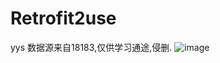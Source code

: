 # Retrofit2use
yys
数据源来自18183,仅供学习通途,侵删.
![image](https://github.com/yzzzsama/appPreview/Screenshot_1535524892.png)
